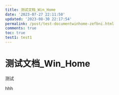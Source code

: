 ```yaml
---
title: 测试文档_Win_Home
date: '2023-07-27 22:11:50'
updated: '2023-08-30 22:17:54'
permalink: /post/test-documentwinhome-zefbni.html
comments: true
toc: true
test1: test1
---
```

# 测试文档_Win_Home

测试

hhh

‍
